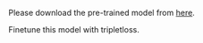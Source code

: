 
Please download the pre-trained model from [here](http://pan.baidu.com/s/1qY5UVxi).

Finetune this model with tripletloss.
